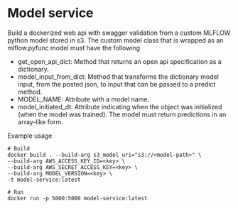 # Model service
Build a dockerized web api with swagger validation from a custom MLFLOW python model stored in s3.
The custom model class that is wrapped as an mlflow.pyfunc model must have the following 
- get_open_api_dict: Method that returns an open api specification as a dictionary.
- model_input_from_dict: Method that transforms the dictionary model input, from the posted json, to input that can be passed to a predict method.
- MODEL_NAME: Attribute with a model name.
- model_initiated_dt: Attribute indicating when the object was initialized (when the model was trained).
The model must return predictions in an array-like form.   


Example usage
```console
# Build
docker build . --build-arg s3_model_uri="s3://<model-path>" \
--build-arg AWS_ACCESS_KEY_ID=<key> \
--build-arg AWS_SECRET_ACCESS_KEY=<key> \
--build-arg MODEL_VERSION=<key> \
-t model-service:latest

# Run
docker run -p 5000:5000 model-service:latest
```
